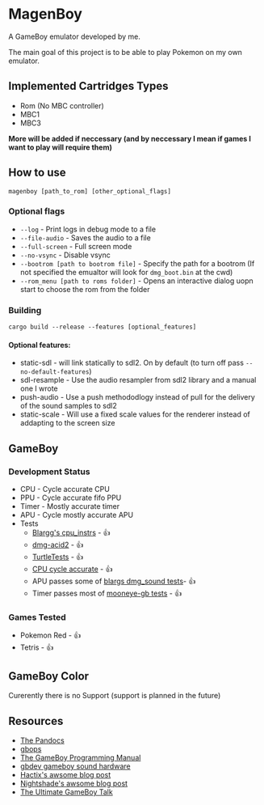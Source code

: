 # MagenBoy

A GameBoy emulator developed by me.

The main goal of this project is to be able to play Pokemon on my own emulator.

## Implemented Cartridges Types
- Rom (No MBC controller)
- MBC1
- MBC3

**More will be added if neccessary (and by neccessary I mean if games I want to play will require them)**

## How to use

```shell
magenboy [path_to_rom] [other_optional_flags]
```

### Optional flags

* `--log` - Print logs in debug mode to a file
* `--file-audio` - Saves the audio to a file
* `--full-screen` - Full screen mode
* `--no-vsync` - Disable vsync
* `--bootrom [path to bootrom file]` - Specify the path for a bootrom (If not specified the emualtor will look for `dmg_boot.bin` at the cwd)
* `--rom_menu [path to roms folder]` - Opens an interactive dialog uopn start to choose the rom from the folder

### Building

```shell
cargo build --release --features [optional_features]
```
#### Optional features:
* static-sdl - will link statically to sdl2.
On by default (to turn off pass `--no-default-features`)
* sdl-resample - Use the audio resampler from sdl2 library and a manual one I wrote
* push-audio - Use a push methododlogy instead of pull for the delivery of the sound samples to sdl2
* static-scale - Will use a fixed scale values for the renderer instead of addapting to the screen size

## GameBoy

### Development Status

- CPU - Cycle accurate CPU
- PPU - Cycle accurate fifo PPU
- Timer - Mostly accurate timer
- APU - Cycle mostly accurate APU
- Tests
    - [Blargg's cpu_instrs](https://github.com/retrio/gb-test-roms/tree/master/cpu_instrs) - :thumbsup:
    - [dmg-acid2](https://github.com/mattcurrie/dmg-acid2) - :thumbsup:
    - [TurtleTests](https://github.com/Powerlated/TurtleTests) - :thumbsup:
    - [CPU cycle accurate](https://github.com/retrio/gb-test-roms/tree/master/instr_timing) - :thumbsup:
    - APU passes some of [blargs dmg_sound tests](https://github.com/retrio/gb-test-roms/tree/master/dmg_sound)- :thumbsup:
    - Timer passes most of [mooneye-gb tests](https://github.com/Gekkio/mooneye-gb/tree/master/tests/acceptance/timer) - :thumbsup:

### Games Tested
- Pokemon Red - :thumbsup:
- Tetris - :thumbsup:

## GameBoy Color

Curerently there is no Support (support is planned in the future)

## Resources
- [The Pandocs](https://gbdev.io/pandocs/)
- [gbops](https://izik1.github.io/gbops/index.html)
- [The GameBoy Programming Manual](http://index-of.es/Varios-2/Game%20Boy%20Programming%20Manual.pdf)
- [gbdev gameboy sound hardware](https://gbdev.gg8.se/wiki/articles/Gameboy_sound_hardware)
- [Hactix's awsome blog post](https://hacktix.github.io/GBEDG/)
- [Nightshade's awsome blog post](https://nightshade256.github.io/2021/03/27/gb-sound-emulation.html)
- [The Ultimate GameBoy Talk](https://www.youtube.com/watch?v=HyzD8pNlpwI)